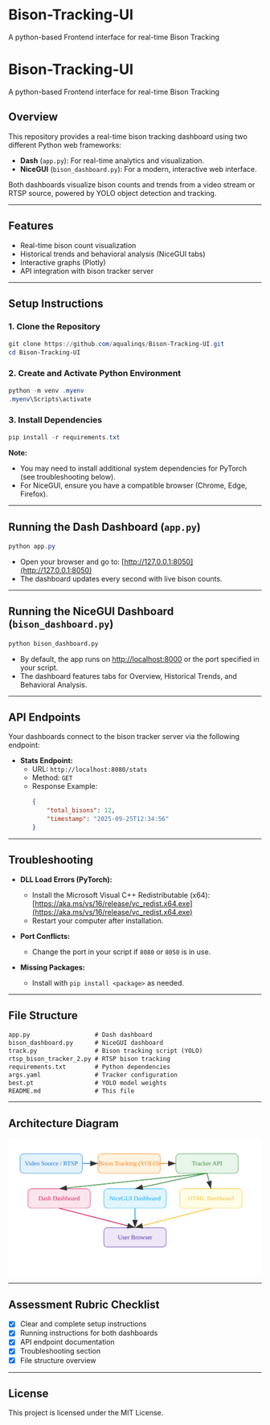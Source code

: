 # Bison-Tracking-UI
A python-based Frontend interface for real-time Bison Tracking

# Bison-Tracking-UI
A python-based Frontend interface for real-time Bison Tracking
## Overview

This repository provides a real-time bison tracking dashboard using two different Python web frameworks:
- **Dash** (`app.py`): For real-time analytics and visualization.
- **NiceGUI** (`bison_dashboard.py`): For a modern, interactive web interface.

Both dashboards visualize bison counts and trends from a video stream or RTSP source, powered by YOLO object detection and tracking.

---

## Features
- Real-time bison count visualization
- Historical trends and behavioral analysis (NiceGUI tabs)
- Interactive graphs (Plotly)
- API integration with bison tracker server

---

## Setup Instructions

### 1. Clone the Repository
```powershell
git clone https://github.com/aqualinqs/Bison-Tracking-UI.git
cd Bison-Tracking-UI
```

### 2. Create and Activate Python Environment
```powershell
python -m venv .myenv
.myenv\Scripts\activate
```

### 3. Install Dependencies
```powershell
pip install -r requirements.txt
```

**Note:**
- You may need to install additional system dependencies for PyTorch (see troubleshooting below).
- For NiceGUI, ensure you have a compatible browser (Chrome, Edge, Firefox).

---

## Running the Dash Dashboard (`app.py`)

```powershell
python app.py
```
- Open your browser and go to: [http://127.0.0.1:8050](http://127.0.0.1:8050)
- The dashboard updates every second with live bison counts.

---

## Running the NiceGUI Dashboard (`bison_dashboard.py`)

```cmd
python bison_dashboard.py
```
- By default, the app runs on [http://localhost:8000](http://localhost:8000) or the port specified in your script.
- The dashboard features tabs for Overview, Historical Trends, and Behavioral Analysis.

---

## API Endpoints

Your dashboards connect to the bison tracker server via the following endpoint:

- **Stats Endpoint:**
	- URL: `http://localhost:8080/stats`
	- Method: `GET`
	- Response Example:
		```json
		{
			"total_bisons": 12,
			"timestamp": "2025-09-25T12:34:56"
		}
		```

---

## Troubleshooting

- **DLL Load Errors (PyTorch):**
	- Install the Microsoft Visual C++ Redistributable (x64):
		[https://aka.ms/vs/16/release/vc_redist.x64.exe](https://aka.ms/vs/16/release/vc_redist.x64.exe)
	- Restart your computer after installation.

- **Port Conflicts:**
	- Change the port in your script if `8080` or `8050` is in use.

- **Missing Packages:**
	- Install with `pip install <package>` as needed.

---

## File Structure

```
app.py                  # Dash dashboard
bison_dashboard.py      # NiceGUI dashboard
track.py                # Bison tracking script (YOLO)
rtsp_bison_tracker_2.py # RTSP bison tracking
requirements.txt        # Python dependencies
args.yaml               # Tracker configuration
best.pt                 # YOLO model weights
README.md               # This file
```

---

## Architecture Diagram

![Bison Tracking Architecture](architecture.svg)

---

## Assessment Rubric Checklist
- [x] Clear and complete setup instructions
- [x] Running instructions for both dashboards
- [x] API endpoint documentation
- [x] Troubleshooting section
- [x] File structure overview

---

## License

This project is licensed under the MIT License.

